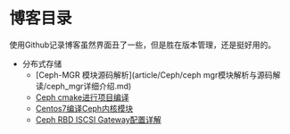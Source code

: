 # 博客目录

使用Github记录博客虽然界面丑了一些，但是胜在版本管理，还是挺好用的。



- 分布式存储
  - [Ceph-MGR 模块源码解析](article/Ceph/ceph mgr模块解析与源码解读/ceph_mgr详细介绍.md)
  - [Ceph cmake进行项目编译](article/Ceph/ceph编译开发cmake/ceph_cmake.md)
  - [Centos7编译Ceph内核模块](article/Ceph/Ceph内核模块编译及调试/ceph内核编译及调试.md)
  - [Ceph RBD ISCSI Gateway配置详解](article/Ceph/rbd-iscsi-gateway详细配置/ceph-iscsi-gateway-with-lio.md)

